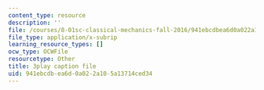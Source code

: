 ```yaml
---
content_type: resource
description: ''
file: /courses/8-01sc-classical-mechanics-fall-2016/941ebcdbea6d0a022a105a13714ced34_tO6Wh_HhifI.srt
file_type: application/x-subrip
learning_resource_types: []
ocw_type: OCWFile
resourcetype: Other
title: 3play caption file
uid: 941ebcdb-ea6d-0a02-2a10-5a13714ced34
---
```

